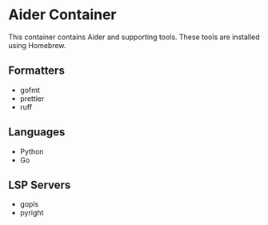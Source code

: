 # Aider Container

This container contains Aider and supporting tools. These tools are installed
using Homebrew.

## Formatters

- gofmt
- prettier
- ruff

## Languages

- Python
- Go

## LSP Servers

- gopls
- pyright
